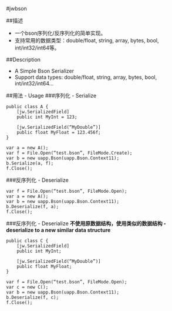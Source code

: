 #jwbson

##描述
* 一个bson序列化/反序列化的简单实现。
* 支持常用的数据类型：double/float, string, array, bytes, bool, int/int32/int64等。

##Description
* A Simple Bson Serializer
* Support data types: double/float, string, array, bytes, bool, int/int32/int64...

##用法 - Usage
###序列化 - Serialize

	public class A {
		[jw.SerializedField]
		public int MyInt = 123;
		
		[jw.SerializedField(“MyDouble”)]
		public float MyFloat = 123.456f;
	}
	
	var a = new A();
	var f = File.Open(“test.bson”, FileMode.Create);
	var b = new uapp.Bson(uapp.Bson.Context11);
	b.Serialize(a, f);
	f.Close();
	
###反序列化 - Deserialize

	var f = File.Open(“test.bson”, FileMode.Open);
	var a = new A();
	var b = new uapp.Bson(uapp.Bson.Context11);
	b.Deserialize(f, a);
	f.Close();
	
###反序列化 - Deserialize
__不使用原数据结构，使用类似的数据结构 - deserialize to a new similar data structure__

	public class C {
		[jw.SerializedField]
		public int MyInt;
		
		[jw.SerializedField(“MyDouble”)]
		public float MyFloat;
	}

	var f = File.Open(“test.bson”, FileMode.Open);
	var c = new C();
	var b = new uapp.Bson(uapp.Bson.Context11);
	b.Deserialize(f, c);
	f.Close();
